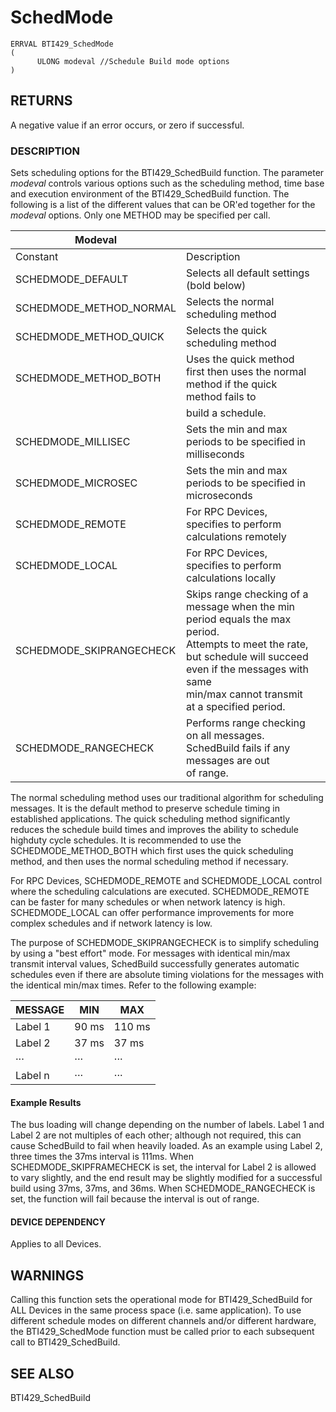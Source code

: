 # **SchedMode**

```
ERRVAL BTI429_SchedMode
(
      ULONG modeval //Schedule Build mode options
)
```
## **RETURNS**

A negative value if an error occurs, or zero if successful.

### **DESCRIPTION**

Sets scheduling options for the BTI429\_SchedBuild function. The parameter *modeval* controls various options such as the scheduling method, time base and execution environment of the BTI429\_SchedBuild function. The following is a list of the different values that can be OR'ed together for the *modeval* options. Only one METHOD may be specified per call.

| Modeval                  |                                                                                                                                                                                                                       |  |
|--------------------------|-----------------------------------------------------------------------------------------------------------------------------------------------------------------------------------------------------------------------|--|
| Constant                 | Description                                                                                                                                                                                                           |  |
| SCHEDMODE_DEFAULT        | Selects all default settings (bold below)                                                                                                                                                                             |  |
| SCHEDMODE_METHOD_NORMAL  | Selects the normal scheduling method                                                                                                                                                                                  |  |
| SCHEDMODE_METHOD_QUICK   | Selects the quick scheduling method                                                                                                                                                                                   |  |
| SCHEDMODE_METHOD_BOTH    | Uses the quick method first then uses the normal method if the quick method fails to                                                                                                                                  |  |
|                          | build a schedule.                                                                                                                                                                                                     |  |
| SCHEDMODE_MILLISEC       | Sets the min and max periods to be specified in milliseconds                                                                                                                                                          |  |
| SCHEDMODE_MICROSEC       | Sets the min and max periods to be specified in microseconds                                                                                                                                                          |  |
| SCHEDMODE_REMOTE         | For RPC Devices, specifies to perform calculations remotely                                                                                                                                                           |  |
| SCHEDMODE_LOCAL          | For RPC Devices, specifies to perform calculations locally                                                                                                                                                            |  |
| SCHEDMODE_SKIPRANGECHECK | Skips range checking of a message when the min period equals the max period.<br>Attempts to meet the rate, but schedule will succeed even if the messages with same<br>min/max cannot transmit at a specified period. |  |
| SCHEDMODE_RANGECHECK     | Performs range checking on all messages. SchedBuild fails if any messages are out<br>of range.                                                                                                                        |  |

The normal scheduling method uses our traditional algorithm for scheduling messages. It is the default method to preserve schedule timing in established applications. The quick scheduling method significantly reduces the schedule build times and improves the ability to schedule highduty cycle schedules. It is recommended to use the SCHEDMODE\_METHOD\_BOTH which first uses the quick scheduling method, and then uses the normal scheduling method if necessary.

For RPC Devices, SCHEDMODE\_REMOTE and SCHEDMODE\_LOCAL control where the scheduling calculations are executed. SCHEDMODE\_REMOTE can be faster for many schedules or when network latency is high. SCHEDMODE\_LOCAL can offer performance improvements for more complex schedules and if network latency is low.

The purpose of SCHEDMODE\_SKIPRANGECHECK is to simplify scheduling by using a "best effort" mode. For messages with identical min/max transmit interval values, SchedBuild successfully generates automatic schedules even if there are absolute timing violations for the messages with the identical min/max times. Refer to the following example:

| MESSAGE | MIN   | MAX    |
|---------|-------|--------|
| Label 1 | 90 ms | 110 ms |
| Label 2 | 37 ms | 37 ms  |
| ···     | ···   | ···    |
| Label n | ···   | ···    |

#### Example Results

The bus loading will change depending on the number of labels. Label 1 and Label 2 are not multiples of each other; although not required, this can cause SchedBuild to fail when heavily loaded. As an example using Label 2, three times the 37ms interval is 111ms. When SCHEDMODE\_SKIPFRAMECHECK is set, the interval for Label 2 is allowed to vary slightly, and the end result may be slightly modified for a successful build using 37ms, 37ms, and 36ms. When SCHEDMODE\_RANGECHECK is set, the function will fail because the interval is out of range.

#### **DEVICE DEPENDENCY**

Applies to all Devices.

## **WARNINGS**

Calling this function sets the operational mode for BTI429\_SchedBuild for ALL Devices in the same process space (i.e. same application). To use different schedule modes on different channels and/or different hardware, the BTI429\_SchedMode function must be called prior to each subsequent call to BTI429\_SchedBuild.

## **SEE ALSO**

BTI429\_SchedBuild